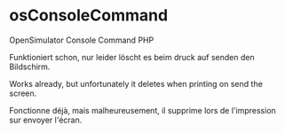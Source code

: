 # osConsoleCommand
OpenSimulator Console Command PHP

Funktioniert schon, nur leider löscht es beim druck auf senden den Bildschirm.

Works already, but unfortunately it deletes when printing on send the screen. 

Fonctionne déjà, mais malheureusement, il supprime lors de l'impression sur envoyer l'écran. 
